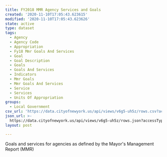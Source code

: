 ```yaml
---
title: FY2018 MMR Agency Services and Goals
created: '2020-11-10T17:05:43.623615'
modified: '2020-11-10T17:05:43.623626'
state: active
type: dataset
tags:
  - Agency
  - Agency Code
  - Appropriation
  - Fy18 Mmr Goals And Services
  - Goal
  - Goal Description
  - Goals
  - Goals And Services
  - Indicators
  - Mmr Goals
  - Mmr Goals And Services
  - Service
  - Services
  - Units Of Appropriation
groups:
  - Local Government
csv_url: 'https://data.cityofnewyork.us/api/views/v6g5-uh5z/rows.csv?accessType=DOWNLOAD'
json_url: >-
  https://data.cityofnewyork.us/api/views/v6g5-uh5z/rows.json?accessType=DOWNLOAD
layout: post

---
```

Goals and services for agencies as defined by the Mayor's Management Report (MMR)
